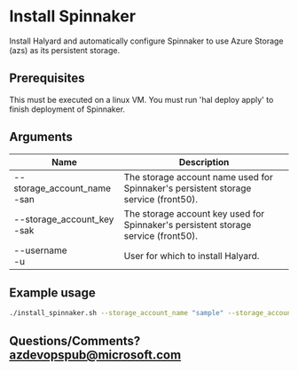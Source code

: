 # Install Spinnaker

Install Halyard and automatically configure Spinnaker to use Azure Storage (azs) as its persistent storage.

## Prerequisites
This must be executed on a linux VM. You must run 'hal deploy apply' to finish deployment of Spinnaker.

## Arguments
| Name | Description |
|---|---|
| --storage_account_name<br/>-san | The storage account name used for Spinnaker's persistent storage service (front50). |
| --storage_account_key<br/>-sak | The storage account key used for Spinnaker's persistent storage service (front50). |
| --username<br/>-u | User for which to install Halyard. |

## Example usage
```bash
./install_spinnaker.sh --storage_account_name "sample" --storage_account_key "password"
```

## Questions/Comments? azdevopspub@microsoft.com